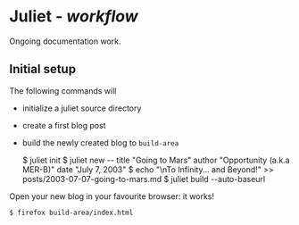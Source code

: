 # Juliet *- workflow*

Ongoing documentation work.

## Initial setup

The following commands will

* initialize a juliet source directory
* create a first blog post
* build the newly created blog to `build-area`

    $ juliet init
    $ juliet new -- title "Going to Mars" author "Opportunity (a.k.a MER-B)" date "July 7, 2003"
    $ echo "\nTo Infinity... and Beyond\!" >> posts/2003-07-07-going-to-mars.md
    $ juliet build --auto-baseurl

Open your new blog in your favourite browser: it works!

    $ firefox build-area/index.html
